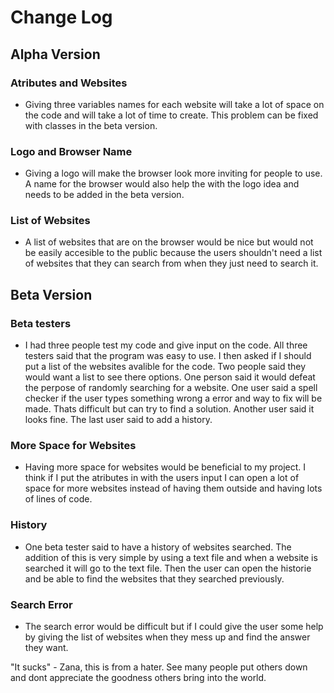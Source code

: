 # Change Log
## Alpha Version
### Atributes and Websites
- Giving three variables names for each website will take a lot of space on the code and will take a lot of time to create. This problem can be fixed with classes in the beta version. 
### Logo and Browser Name 
- Giving a logo will make the browser look more inviting for people to use. A name for the browser would also help the with the logo idea and needs to be added in the beta version.
### List of Websites
- A list of websites that are on the browser would be nice but would not be easily accesible to the public because the users shouldn't need a list of websites that they can search from when they just need to search it. 
## Beta Version
### Beta testers
- I had three people test my code and give input on the code. All three testers said that the program was easy to use. I then asked if I should put a list of the websites avalible for the code. Two people said they would want a list to see there options. One person said it would defeat the perpose of randomly searching for a website. One user said a spell checker if the user types something wrong a error and way to fix will be made. Thats difficult but can try to find a solution. Another user said it looks fine. The last user said to add a history.
### More Space for Websites 
- Having more space for websites would be beneficial to my project. I think if I put the atributes in with the users input I can open a lot of space for more websites instead of having them outside and having lots of lines of code. 
### History 
- One beta tester said to have a history of websites searched. The addition of this is very simple by using a text file and when a website is searched it will go to the text file. Then the user can open the historie and be able to find the websites that they searched previously.
### Search Error 
- The search error would be difficult but if I could give the user some help by giving the list of websites when they mess up and find the answer they want. 

"It sucks" - Zana, this is from a hater. See many people put others down and dont appreciate the goodness others bring into the world.